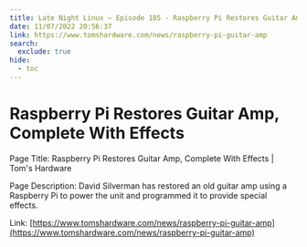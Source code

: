 ```yaml
---
title: Late Night Linux – Episode 185 - Raspberry Pi Restores Guitar Amp, Complete With Effects
date: 11/07/2022 20:56:37
link: https://www.tomshardware.com/news/raspberry-pi-guitar-amp
search:
  exclude: true
hide:
  - toc
---
```


# Raspberry Pi Restores Guitar Amp, Complete With Effects

Page Title: Raspberry Pi Restores Guitar Amp, Complete With Effects | Tom's Hardware

Page Description: David Silverman has restored an old guitar amp using a Raspberry Pi to power the unit and programmed it to provide special effects. 

Link: [https://www.tomshardware.com/news/raspberry-pi-guitar-amp](https://www.tomshardware.com/news/raspberry-pi-guitar-amp)